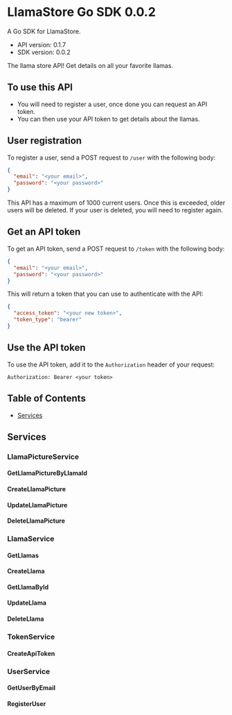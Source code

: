 # LlamaStore Go SDK 0.0.2

A Go SDK for LlamaStore.

- API version: 0.1.7
- SDK version: 0.0.2

The llama store API! Get details on all your favorite llamas.

## To use this API

- You will need to register a user, once done you can request an API token.
- You can then use your API token to get details about the llamas.

## User registration

To register a user, send a POST request to `/user` with the following body:

```json
{
  "email": "<your email>",
  "password": "<your password>"
}
```

This API has a maximum of 1000 current users. Once this is exceeded, older users will be deleted. If your user is deleted, you will need to register again.

## Get an API token

To get an API token, send a POST request to `/token` with the following body:

```json
{
  "email": "<your email>",
  "password": "<your password>"
}
```

This will return a token that you can use to authenticate with the API:

```json
{
  "access_token": "<your new token>",
  "token_type": "bearer"
}
```

## Use the API token

To use the API token, add it to the `Authorization` header of your request:

```
Authorization: Bearer <your token>
```

## Table of Contents

- [Services](#services)

## Services

### LlamaPictureService

#### GetLlamaPictureByLlamaId

#### CreateLlamaPicture

#### UpdateLlamaPicture

#### DeleteLlamaPicture

### LlamaService

#### GetLlamas

#### CreateLlama

#### GetLlamaById

#### UpdateLlama

#### DeleteLlama

### TokenService

#### CreateApiToken

### UserService

#### GetUserByEmail

#### RegisterUser
